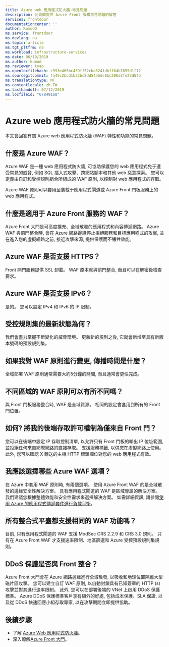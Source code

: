 ```yaml
---
title: Azure web 應用程式防火牆-常見問題
description: 此頁面提供 Azure Front 服務常見問題的解答
services: frontdoor
documentationcenter: ''
author: KumudD
ms.service: frontdoor
ms.devlang: na
ms.topic: article
ms.tgt_pltfrm: na
ms.workload: infrastructure-services
ms.date: 06/10/2019
ms.author: kumud
ms.reviewer: tyao
ms.openlocfilehash: c993e465bc439ff52cba3241dbff64b7655d1f12
ms.sourcegitcommit: fa45c2bcd1b32bc8dd54a5dc8bc206d2fe23d5fb
ms.translationtype: MT
ms.contentlocale: zh-TW
ms.lasthandoff: 07/12/2019
ms.locfileid: "67849168"
---
```

# <a name="frequently-asked-questions-for-azure-web-application-firewall"></a>Azure web 應用程式防火牆的常見問題

本文會回答有關 Azure web 應用程式防火牆 (WAF) 特性和功能的常見問題。 

## <a name="what-is-azure-waf"></a>什麼是 Azure WAF？

Azure WAF 是一種 web 應用程式防火牆, 可協助保護您的 web 應用程式免于遭受常見的威脅, 例如 SQL 插入式攻擊、跨網站腳本和其他 web 惡意探索。 您可以定義由自訂和受控規則組合所組成的 WAF 原則, 以控制對 web 應用程式的存取。

Azure WAF 原則可以套用至裝載于應用程式閘道或 Azure Front 門板服務上的 web 應用程式。

## <a name="what-is-waf-for-azure-front-door-service"></a>什麼是適用于 Azure Front 服務的 WAF？ 

Azure Front 大門是可高度擴充、全域散發的應用程式和內容傳遞網路。 Azure WAF 與前門整合時, 會在 Azure 網路邊緣停止拒絕服務和目標應用程式的攻擊, 並在進入您的虛擬網路之前, 接近攻擊來源, 提供保護而不犧牲效能。

## <a name="does-azure-waf-support-https"></a>Azure WAF 是否支援 HTTPS？

Front 開門服務提供 SSL 卸載。 WAF 原本就與前門整合, 而且可以在解密後檢查要求。

## <a name="does-azure-waf-support-ipv6"></a>Azure WAF 是否支援 IPv6？

是的。 您可以設定 IPv4 和 IPv6 的 IP 限制。

## <a name="how-up-to-date-are-the-managed-rule-sets"></a>受控規則集的最新狀態為何？

我們會盡力掌握不斷變化的威脅環境。 更新新的規則之後, 它就會新增至具有新版本號碼的預設規則集。

## <a name="what-is-the-propagation-time-if-i-make-a-change-to-my-waf-policy"></a>如果我對 WAF 原則進行變更, 傳播時間是什麼？

全域部署 WAF 原則通常需要大約5分鐘的時間, 而且通常會更快完成。

## <a name="can-waf-policies-be-different-for-different-regions"></a>不同區域的 WAF 原則可以有所不同嗎？

與 Front 門板服務整合時, WAF 是全域資源。 相同的設定會套用到所有的 Front 門位置。
 
## <a name="how-do-i-limit-access-to-my-back-end-to-be-from-front-door-only"></a>如何? 將我的後端存取許可權制為僅來自 Front 門？

您可以在後端中設定 IP 存取控制清單, 以允許只有 Front 門板的輸出 IP 位址範圍, 並拒絕任何來自網際網路的直接存取。 支援服務標籤, 以供您在虛擬網路上使用。 此外, 您可以確認 X 轉送的主機 HTTP 標頭欄位對您的 web 應用程式有效。




## <a name="which-azure-waf-options-should-i-choose"></a>我應該選擇哪些 Azure WAF 選項？

在 Azure 中套用 WAF 原則時, 有兩個選項。 使用 Azure Front WAF 的是全域散發的邊緣安全性解決方案。 具有應用程式閘道的 WAF 是區域專屬的解決方案。 我們建議您根據整體效能和安全性需求來選擇解決方案。 如需詳細資訊, 請參閱[使用 Azure 的應用程式傳遞套件進行負載平衡](https://docs.microsoft.com/azure/frontdoor/front-door-lb-with-azure-app-delivery-suite)。


## <a name="do-you-support-same-waf-features-in-all-integrated-platforms"></a>所有整合式平臺都支援相同的 WAF 功能嗎？

目前, 只有應用程式閘道的 WAF 支援 ModSec CRS 2.2.9 和 CRS 3.0 規則。 只有在 Azure Front WAF 才支援速率限制、地區篩選和 Azure 受控預設規則集規則。

## <a name="is-ddos-protection-integrated-with-front-door"></a>DDoS 保護是否與 Front 整合？ 

Azure Front 大門會在 Azure 網路邊緣進行全域散發, 以吸收和地理位置隔離大型磁片區攻擊。 您可以建立自訂 WAF 原則, 以自動封鎖具有已知簽章的 HTTP (s) 攻擊並對其進行速率限制。 此外, 您可以在部署後端的 VNet 上啟用 DDoS 保護標準。 Azure DDoS 保護標準客戶享有額外的好處, 包括成本保護、SLA 保證, 以及從 DDoS 快速回應小組存取專家, 以在攻擊期間立即提供協助。 

## <a name="next-steps"></a>後續步驟

- 了解 [Azure Web 應用程式防火牆](waf-overview.md)。
- 深入瞭解[Azure Front 大門](front-door-overview.md)。
